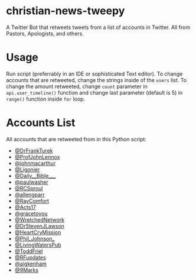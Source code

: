 # christian-news-tweepy
A Twitter Bot that retweets tweets from a list of accounts in Twitter. All from Pastors, Apologists, and others.

# Usage
Run script (preferrably in an IDE or sophisticated Text editor). To change accounts that are retweeted, change the strings inside of the ``users`` list. To change the amount retweeted, change ``count`` parameter in ``api.user_timeline()`` function and change last parameter (default is 5) in ``range()`` function inside ``for`` loop.

# Accounts List
All accounts that are retweeted from in this Python script:

* [@DrFrankTurek](https://twitter.com/DrFrankTurek)
* [@ProfJohnLennox](https://twitter.com/ProfJohnLennox)
* [@johnmacarthur](https://twitter.com/johnmacarthur)
* [@Ligonier](https://twitter.com/Ligonier)
* [@Daily__Bible___](https://twitter.com/Daily__Bible___)
* [@paulwasher](https://twitter.com/paulwasher)
* [@RCSproul](https://twitter.com/RCSproul)
* [@allengparr](https://twitter.com/allengparr)
* [@RayComfort](https://twitter.com/RayComfort)
* [@Acts17](https://twitter.com/Acts17)
* [@gracetoyou](https://twitter.com/gracetoyou)
* [@WretchedNetwork](https://twitter.com/WretchedNetwork)
* [@DrStevenJLawson](https://twitter.com/DrStevenJLawson)
* [@HeartCryMission](https://twitter.com/HeartCryMission)
* [@Phil_Johnson_](https://twitter.com/Phil_Johnson_)
* [@LivingWatersPub](https://twitter.com/LivingWatersPub)
* [@ToddFriel](https://twitter.com/ToddFriel)
* [@RFupdates](https://twitter.com/RFupdates)
* [@aigkenham](https://twitter.com/aigkenham)
* [@9Marks](https://twitter.com/9Marks)
